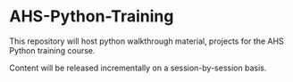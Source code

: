 # AHS-Python-Training


This repository will host python walkthrough material, projects for the AHS Python training course. 

Content will be released incrementally on a session-by-session basis.